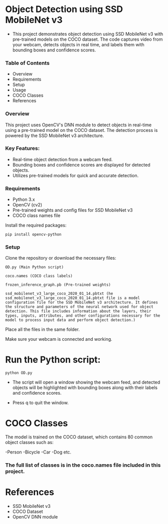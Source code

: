 # Object Detection using SSD MobileNet v3
- This project demonstrates object detection using SSD MobileNet v3 with pre-trained models on the COCO dataset. The code captures video from your webcam, detects objects in real time, and labels them with bounding boxes and confidence scores.

### Table of Contents
- Overview
- Requirements
- Setup
- Usage
- COCO Classes
- References

### Overview
This project uses OpenCV's DNN module to detect objects in real-time using a pre-trained model on the COCO dataset. The detection process is powered by the SSD MobileNet v3 architecture.

### Key Features:

- Real-time object detection from a webcam feed.
- Bounding boxes and confidence scores are displayed for detected objects.
- Utilizes pre-trained models for quick and accurate detection.

### Requirements
- Python 3.x
- OpenCV (cv2)
- Pre-trained weights and config files for SSD MobileNet v3
- COCO class names file

Install the required packages:
```
pip install opencv-python
```


### Setup
Clone the repository or download the necessary files:
```
OD.py (Main Python script)
```
```
coco.names (COCO class labels)
```
```
frozen_inference_graph.pb (Pre-trained weights)
```
```
ssd_mobilenet_v3_large_coco_2020_01_14.pbtxt (he ssd_mobilenet_v3_large_coco_2020_01_14.pbtxt file is a model configuration file for the SSD MobileNet v3 architecture. It defines the structure and parameters of the neural network used for object detection. This file includes information about the layers, their types, inputs, attributes, and other configurations necessary for the model to process input data and perform object detection.)
```
Place all the files in the same folder.


Make sure your webcam is connected and working.


# Run the Python script:
```
python OD.py
```
- The script will open a window showing the webcam feed, and detected objects will be highlighted with bounding boxes along with their labels and confidence scores.

- Press q to quit the window.

# COCO Classes

The model is trained on the COCO dataset, which contains 80 common object classes such as:

-Person
-Bicycle
-Car
-Dog etc.

### The full list of classes is in the coco.names file included in this project.

# References
- SSD MobileNet v3
- COCO Dataset
- OpenCV DNN module
